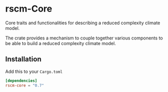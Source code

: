 # rscm-Core

Core traits and functionalities for describing a reduced complexity climate model.

The crate provides a mechanism to couple together various components to be able to build a reduced complexity
climate model.

## Installation

Add this to your `Cargo.toml`

```toml
[dependencies]
rscm-core = "0.7"
